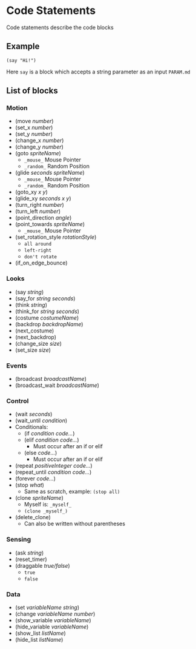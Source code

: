 # Code Statements
Code statements describe the code blocks
## Example
```
(say "Hi!")
```
Here `say` is a block which accepts a string parameter as an input `PARAM.md`
## List of blocks
### Motion
* (move *number*)
* (set_x *number*)
* (set_y *number*)
* (change_x *number*)
* (change_y *number*)
* (goto *spriteName*)
  - `_mouse_` Mouse Pointer
  - `_random_` Random Position
* (glide *seconds* *spriteName*)
  - `_mouse_` Mouse Pointer
  - `_random_` Random Position
* (goto_xy *x* *y*)
* (glide_xy *seconds* *x* *y*)
* (turn_right *number*)
* (turn_left *number*)
* (point_direction *angle*)
* (point_towards *spriteName*)
  - `_mouse_` Mouse Pointer
* (set_rotation_style *rotationStyle*)
  - `all around`
  - `left-right`
  - `don't rotate`
* (if_on_edge_bounce)
### Looks
* (say *string*)
* (say_for *string* *seconds*)
* (think *string*)
* (think_for *string* *seconds*)
* (costume *costumeName*)
* (backdrop *backdropName*)
* (next_costume)
* (next_backdrop)
* (change_size *size*)
* (set_size *size*)
### Events
* (broadcast *broadcastName*)
* (broadcast_wait *broadcastName*)
### Control
* (wait *seconds*)
* (wait_until *condition*)
* Conditionals:
  - (if *condition* *code...*)
  - (elif *condition* *code...*)
    - Must occur after an if or elif
  - (else *code...*)
    - Must occur after an if or elif
* (repeat *positiveInteger* *code...*)
* (repeat_until *condition* *code...*)
* (forever *code...*)
* (stop *what*)
  - Same as scratch, example: `(stop all)`
* (clone *spriteName*)
  - Myself is: `_myself_`
  - `(clone _myself_)`
* (delete_clone)
  - Can also be written without parentheses
### Sensing
* (ask *string*)
* (reset_timer)
* (draggable *true/false*)
  - `true`
  - `false`
### Data
* (set *variableName* *string*)
* (change *variableName* *number*)
* (show_variable *variableName*)
* (hide_variable *variableName*)
* (show_list *listName*)
* (hide_list *listName*)
